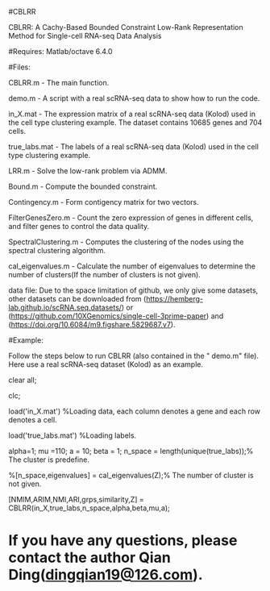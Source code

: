 #CBLRR

CBLRR: A Cachy-Based Bounded Constraint Low-Rank Representation Method for Single-cell RNA-seq Data Analysis

#Requires: Matlab/octave 6.4.0

#Files:

CBLRR.m - The main function.

demo.m - A script with a real scRNA-seq data to show how to run the code.

in_X.mat -  The expression matrix of a real scRNA-seq data (Kolod) used in the cell type clustering example. The dataset contains 10685 genes and 704 cells.

true_labs.mat - The labels of a real scRNA-seq data (Kolod) used in the cell type clustering example. 

LRR.m - Solve the low-rank problem via ADMM.

Bound.m - Compute the bounded constraint.

Contingency.m - Form contigency matrix for two vectors.

FilterGenesZero.m - Count the zero expression of genes in different cells, and filter genes to control the data quality.

SpectralClustering.m - Computes the clustering of the nodes using the spectral clustering algorithm.

cal_eigenvalues.m - Calculate the number of eigenvalues to determine the number of clusters(If the number of clusters is not given).

data file: Due to the space limitation of github, we only give some datasets, other datasets can be downloaded from (https://hemberg-lab.github.io/scRNA.seq.datasets/) or (https://github.com/10XGenomics/single-cell-3prime-paper) and (https://doi.org/10.6084/m9.figshare.5829687.v7).

#Example:

Follow the steps below to run CBLRR (also contained in the " demo.m" file). Here use a real scRNA-seq dataset (Kolod) as an example.

clear all;

clc;

load('in_X.mat') %Loading data, each column denotes a gene and each row denotes a cell.

load('true_labs.mat') %Loading labels.

alpha=1;
mu =110;
a = 10;
beta = 1;
n_space = length(unique(true_labs));% The cluster is predefine.

%[n_space,eigenvalues] = cal_eigenvalues(Z);% The number of cluster is not given.

[NMIM,ARIM,NMI,ARI,grps,similarity,Z] = CBLRR(in_X,true_labs,n_space,alpha,beta,mu,a);

# If you have any questions, please contact the author Qian Ding(dingqian19@126.com).


